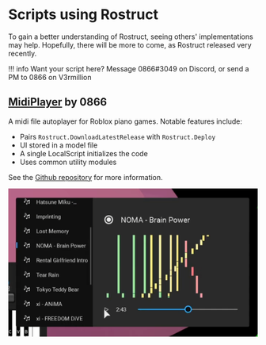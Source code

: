 # Scripts using Rostruct

To gain a better understanding of Rostruct, seeing others' implementations may help. Hopefully, there will be more to come, as Rostruct released very recently.

!!! info
	Want your script here? Message 0866#3049 on Discord, or send a PM to 0866 on V3rmillion

## [MidiPlayer](https://github.com/richie0866/MidiPlayer) by 0866

A midi file autoplayer for Roblox piano games. Notable features include:

* Pairs `Rostruct.DownloadLatestRelease` with `Rostruct.Deploy`
* UI stored in a model file
* A single LocalScript initializes the code
* Uses common utility modules

See the [Github repository](https://github.com/richie0866/MidiPlayer) for more information.

![MidiPlayer UI](images/midi-player.png)
